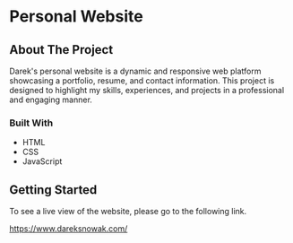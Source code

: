 # Personal Website

## About The Project

Darek's personal website is a dynamic and responsive web platform showcasing a portfolio, resume, and contact information. This project is designed to highlight my skills, experiences, and projects in a professional and engaging manner.

### Built With

- HTML
- CSS
- JavaScript

## Getting Started

To see a live view of the website, please go to the following link.

https://www.dareksnowak.com/
